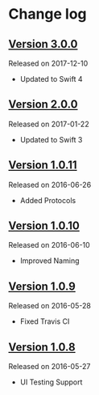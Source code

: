# Change log

## [Version 3.0.0](https://github.com/efremidze/NumPad/releases/tag/3.0.0)
Released on 2017-12-10

- Updated to Swift 4

## [Version 2.0.0](https://github.com/efremidze/NumPad/releases/tag/2.0.0)
Released on 2017-01-22

- Updated to Swift 3

## [Version 1.0.11](https://github.com/efremidze/NumPad/releases/tag/1.0.11)
Released on 2016-06-26

- Added Protocols

## [Version 1.0.10](https://github.com/efremidze/NumPad/releases/tag/1.0.10)
Released on 2016-06-10

- Improved Naming

## [Version 1.0.9](https://github.com/efremidze/NumPad/releases/tag/1.0.9)
Released on 2016-05-28

- Fixed Travis CI

## [Version 1.0.8](https://github.com/efremidze/NumPad/releases/tag/1.0.8)
Released on 2016-05-27

- UI Testing Support
